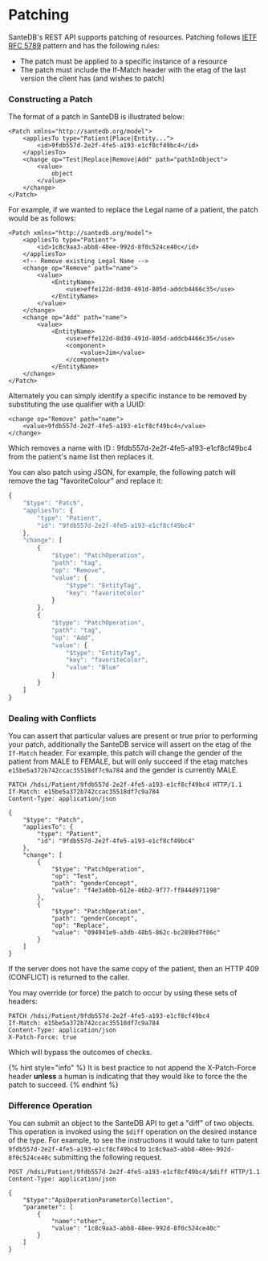 # Patching

SanteDB's REST API supports patching of resources. Patching follows [IETF RFC 5789](https://tools.ietf.org/html/rfc5789) pattern and has the following rules:

* The patch must be applied to a specific instance of a resource
* The patch must include the If-Match header with the etag of the last version the client has \(and wishes to patch\)

### Constructing a Patch

The format of a patch in SanteDB is illustrated below:

```markup
<Patch xmlns="http://santedb.org/model">
    <appliesTo type="Patient|Place|Entity...">
        <id>9fdb557d-2e2f-4fe5-a193-e1cf8cf49bc4</id>
    </appliesTo>
    <change op="Test|Replace|Remove|Add" path="pathInObject">
        <value>
            object
        </value>
    </change>
</Patch>
```

For example, if we wanted to replace the Legal name of a patient, the patch would be as follows:

```markup
<Patch xmlns="http://santedb.org/model">
    <appliesTo type="Patient">
        <id>1c8c9aa3-abb8-48ee-992d-8f0c524ce40c</id>
    </appliesTo>
    <!-- Remove existing Legal Name -->
    <change op="Remove" path="name">
        <value>
            <EntityName>
                <use>effe122d-8d30-491d-805d-addcb4466c35</use>
            </EntityName>
        </value>
    </change>
    <change op="Add" path="name">
        <value>
            <EntityName>
                <use>effe122d-8d30-491d-805d-addcb4466c35</use>
                <component>
                    <value>Jim</value>
                </component>
            </EntityName>
    </change>
</Patch>
```

Alternately you can simply identify a specific instance to be removed by substituting the use qualifier with a UUID:

```markup
<change op="Remove" path="name">
    <value>9fdb557d-2e2f-4fe5-a193-e1cf8cf49bc4</value>
</change>
```

Which removes a name with ID : 9fdb557d-2e2f-4fe5-a193-e1cf8cf49bc4 from the patient's name list then replaces it.

You can also patch using JSON, for example, the following patch will remove the tag "favoriteColour" and replace it:

```javascript
{
    "$type": "Patch",
    "appliesTo": {
        "type": "Patient",
        "id": "9fdb557d-2e2f-4fe5-a193-e1cf8cf49bc4"
    },
    "change": [
        {
            "$type": "PatchOperation",
            "path": "tag",
            "op": "Remove",
            "value": {
                "$type": "EntityTag",
                "key": "favoriteColor"
            }
        },
        {
            "$type": "PatchOperation",
            "path": "tag",
            "op": "Add",
            "value": {
                "$type": "EntityTag",
                "key": "favoriteColor",
                "value": "Blue"
            }
        }
    ]
}                
```

### Dealing with Conflicts

You can assert that particular values are present or true prior to performing your patch, additionally the SanteDB service will assert on the etag of the `If-Match` header. For example, this patch will change the gender of the patient from MALE to FEMALE, but will only succeed if the etag matches `e15be5a372b742ccac35518df7c9a784` and the gender is currently MALE.

```http
PATCH /hdsi/Patient/9fdb557d-2e2f-4fe5-a193-e1cf8cf49bc4 HTTP/1.1
If-Match: e15be5a372b742ccac35518df7c9a784
Content-Type: application/json

{
    "$type": "Patch",
    "appliesTo": {
        "type": "Patient",
        "id": "9fdb557d-2e2f-4fe5-a193-e1cf8cf49bc4"
    },
    "change": [
        {
            "$type": "PatchOperation",
            "op": "Test",
            "path": "genderConcept",
            "value": "f4e3a6bb-612e-46b2-9f77-ff844d971198"
        },
        {
            "$type": "PatchOperation",
            "path": "genderConcept",
            "op": "Replace",
            "value": "094941e9-a3db-48b5-862c-bc289bd7f86c"
        }
    ]
}             
```

If the server does not have the same copy of the patient, then an HTTP 409 \(CONFLICT\) is returned to the caller. 

You may override \(or force\) the patch to occur by using these sets of headers:

```http
PATCH /hdsi/Patient/9fdb557d-2e2f-4fe5-a193-e1cf8cf49bc4
If-Match: e15be5a372b742ccac35518df7c9a784
Content-Type: application/json
X-Patch-Force: true
```

Which will bypass the outcomes of checks.

{% hint style="info" %}
It is best practice to not append the X-Patch-Force header **unless** a human is indicating that they would like to force the the patch to succeed.
{% endhint %}

### Difference Operation

You can submit an object to the SanteDB API to get a "diff" of two objects. This operation is invoked using the `$diff` operation on the desired instance of the type. For example, to see the instructions it would take to turn patent `9fdb557d-2e2f-4fe5-a193-e1cf8cf49bc4` to `1c8c9aa3-abb8-48ee-992d-8f0c524ce40c` submitting the following request.

```http
POST /hdsi/Patient/9fdb557d-2e2f-4fe5-a193-e1cf8cf49bc4/$diff HTTP/1.1
Content-Type: application/json

{
    "$type":"ApiOperationParameterCollection",
    "parameter": [
        {
            "name":"other",
            "value": "1c8c9aa3-abb8-48ee-992d-8f0c524ce40c"
        }
    ]
}
```



